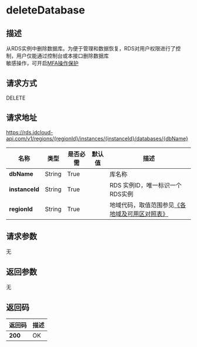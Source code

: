 # deleteDatabase


## 描述
从RDS实例中删除数据库。为便于管理和数据恢复，RDS对用户权限进行了控制，用户仅能通过控制台或本接口删除数据库</br>敏感操作，可开启<a href="https://docs.jdcloud.com/IAM/Operation-Protection">MFA操作保护</a>

## 请求方式
DELETE

## 请求地址
https://rds.jdcloud-api.com/v1/regions/{regionId}/instances/{instanceId}/databases/{dbName}

|名称|类型|是否必需|默认值|描述|
|---|---|---|---|---|
|**dbName**|String|True| |库名称|
|**instanceId**|String|True| |RDS 实例ID，唯一标识一个RDS实例|
|**regionId**|String|True| |地域代码，取值范围参见[《各地域及可用区对照表》](../Enum-Definitions/Regions-AZ.md)|

## 请求参数
无


## 返回参数
无


## 返回码
|返回码|描述|
|---|---|
|**200**|OK|
